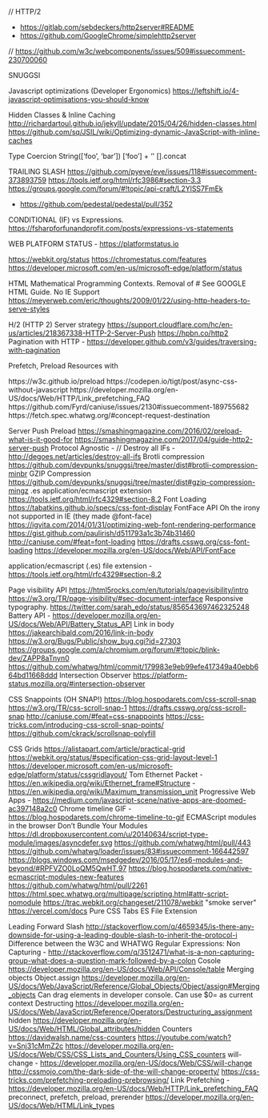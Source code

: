 // HTTP/2
  - https://gitlab.com/sebdeckers/http2server#README
  - https://github.com/GoogleChrome/simplehttp2server

// https://github.com/w3c/webcomponents/issues/509#issuecomment-230700060

SNUGGSI

Javascript optimizations (Developer Ergonomics)
https://leftshift.io/4-javascript-optimisations-you-should-know

Hidden Classes & Inline Caching
http://richardartoul.github.io/jekyll/update/2015/04/26/hidden-classes.html
https://github.com/sq/JSIL/wiki/Optimizing-dynamic-JavaScript-with-inline-caches

Type Coercion
String([‘foo’, ‘bar’])
[‘foo’] + ‘'
[].concat

TRAILING SLASH
https://github.com/pyeve/eve/issues/118#issuecomment-373893759
https://tools.ietf.org/html/rfc3986#section-3.3
https://groups.google.com/forum/#!topic/api-craft/L2YlSS7FmEk
- https://github.com/pedestal/pedestal/pull/352

CONDITIONAL (IF) vs Expressions. https://fsharpforfunandprofit.com/posts/expressions-vs-statements

WEB PLATFORM STATUS - https://platformstatus.io

https://webkit.org/status
https://chromestatus.com/features
https://developer.microsoft.com/en-us/microsoft-edge/platform/status

HTML
Mathematical Programming Contexts.
Removal of <head> <html> <body> # See GOOGLE HTML Guide.
No IE Support
https://meyerweb.com/eric/thoughts/2009/01/22/using-http-headers-to-serve-styles

H/2 (HTTP 2)
Server strategy https://support.cloudflare.com/hc/en-us/articles/218367338-HTTP-2-Server-Push
https://hpbn.co/http2
Pagination with HTTP <link> - https://developer.github.com/v3/guides/traversing-with-pagination

Prefetch, Preload Resources with <link>
<link rel=preload> https://w3c.github.io/preload
https://codepen.io/tigt/post/async-css-without-javascript
https://developer.mozilla.org/en-US/docs/Web/HTTP/Link_prefetching_FAQ
https://github.com/Fyrd/caniuse/issues/2130#issuecomment-189755682
https://fetch.spec.whatwg.org/#concept-request-destination

Server Push
Preload https://smashingmagazine.com/2016/02/preload-what-is-it-good-for
https://smashingmagazine.com/2017/04/guide-http2-server-push
Protocol Agnostic - //
Destroy all IFs - http://degoes.net/articles/destroy-all-ifs
Brotli compression
https://github.com/devpunks/snuggsi/tree/master/dist#brotli-compression-minbr
GZIP Compression
https://github.com/devpunks/snuggsi/tree/master/dist#gzip-compression-mingz
.es application/ecmascript extension
https://tools.ietf.org/html/rfc4329#section-8.2
Font Loading
https://tabatkins.github.io/specs/css-font-display
FontFace API
    Oh the irony not supported in IE (they made @font-face)
    https://igvita.com/2014/01/31/optimizing-web-font-rendering-performance
    https://gist.github.com/paulirish/d511793a1c3b74b31460
    http://caniuse.com/#feat=font-loading
    https://drafts.csswg.org/css-font-loading
    https://developer.mozilla.org/en-US/docs/Web/API/FontFace


 application/ecmascript (.es) file extension - https://tools.ietf.org/html/rfc4329#section-8.2

 Page visibility API
 https://html5rocks.com/en/tutorials/pagevisibility/intro
  https://w3.org/TR/page-visibility/#sec-document-interface
  Responsive typography. https://twitter.com/sarah_edo/status/856543697462325248
  Battery API - https://developer.mozilla.org/en-US/docs/Web/API/Battery_Status_API
  Link in body
  https://jakearchibald.com/2016/link-in-body
  https://w3.org/Bugs/Public/show_bug.cgi?id=27303
  https://groups.google.com/a/chromium.org/forum/#!topic/blink-dev/ZAPP8aTnyn0
  https://github.com/whatwg/html/commit/179983e9eb99efe417349a40ebb664bd11668ddd
  Intersection Observer
  https://platform-status.mozilla.org/#intersection-observer

  CSS Snappoints (OH SNAP!)
    https://blog.hospodarets.com/css-scroll-snap
    https://w3.org/TR/css-scroll-snap-1
    https://drafts.csswg.org/css-scroll-snap
    http://caniuse.com/#feat=css-snappoints
    https://css-tricks.com/introducing-css-scroll-snap-points/
  https://github.com/ckrack/scrollsnap-polyfill

  CSS Grids
    https://alistapart.com/article/practical-grid
    https://webkit.org/status/#specification-css-grid-layout-level-1
    https://developer.microsoft.com/en-us/microsoft-edge/platform/status/cssgridlayout/
  Tom Ethernet Packet
    - https://en.wikipedia.org/wiki/Ethernet_frame#Structure
    - https://en.wikipedia.org/wiki/Maximum_transmission_unit
  Progressive Web Apps 
    - https://medium.com/javascript-scene/native-apps-are-doomed-ac397148a2c0
  Chrome timeline GIF - https://blog.hospodarets.com/chrome-timeline-to-gif
  ECMAScript modules in the browser
  Don’t Bundle Your Modules 
  https://dl.dropboxusercontent.com/u/20140634/script-type-module/images/asyncdefer.svg
  https://github.com/whatwg/html/pull/443
  https://github.com/whatwg/loader/issues/83#issuecomment-166442597
  https://blogs.windows.com/msedgedev/2016/05/17/es6-modules-and-beyond/#RPFVZO0LoQM5QwHT.97
  https://blog.hospodarets.com/native-ecmascript-modules-new-features
  https://github.com/whatwg/html/pull/2261
  https://html.spec.whatwg.org/multipage/scripting.html#attr-script-nomodule
  https://trac.webkit.org/changeset/211078/webkit
  "smoke server" https://vercel.com/docs
  Pure CSS Tabs
  ES File Extension

Leading Forward Slash
  http://stackoverflow.com/q/4659345/is-there-any-downside-for-using-a-leading-double-slash-to-inherit-the-protocol-i
  Difference between the W3C and WHATWG
    Regular Expressions:
    Non Capturing - http://stackoverflow.com/q/3512471/what-is-a-non-capturing-group-what-does-a-question-mark-followed-by-a-colon
Cosole
  https://developer.mozilla.org/en-US/docs/Web/API/Console/table
  Merging objects Object.assign https://developer.mozilla.org/en-US/docs/Web/JavaScript/Reference/Global_Objects/Object/assign#Merging_objects
  Can drag elements in developer console.
  Can use $0= as current context
  Destructing https://developer.mozilla.org/en-US/docs/Web/JavaScript/Reference/Operators/Destructuring_assignment
  hidden https://developer.mozilla.org/en-US/docs/Web/HTML/Global_attributes/hidden
Counters
  https://davidwalsh.name/css-counters
  https://youtube.com/watch?v=Snj31cMmZ2c
  https://developer.mozilla.org/en-US/docs/Web/CSS/CSS_Lists_and_Counters/Using_CSS_counters
will-change -
  https://developer.mozilla.org/en-US/docs/Web/CSS/will-change
  http://cssmojo.com/the-dark-side-of-the-will-change-property/
  https://css-tricks.com/prefetching-preloading-prebrowsing/
  Link Prefetching - https://developer.mozilla.org/en-US/docs/Web/HTTP/Link_prefetching_FAQ
  preconnect, prefetch, preload, prerender https://developer.mozilla.org/en-US/docs/Web/HTML/Link_types
